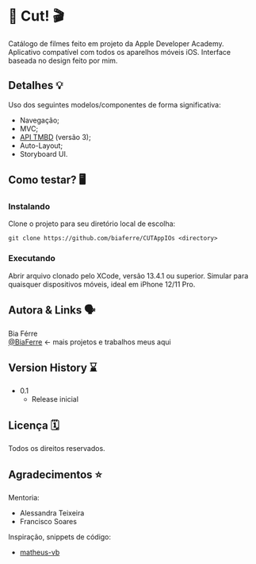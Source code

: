 # 🍿 Cut! 🎬

Catálogo de filmes feito em projeto da Apple Developer Academy.
Aplicativo compatível com todos os aparelhos móveis iOS.
Interface baseada no design feito por mim.

## Detalhes 💡
Uso dos seguintes modelos/componentes de forma significativa:
* Navegação;
* MVC;
* [API TMBD](https://developers.themoviedb.org) (versão 3);
* Auto-Layout;
* Storyboard UI.

## Como testar? 🖥

### Instalando

Clone o projeto para seu diretório local de escolha:
```
git clone https://github.com/biaferre/CUTAppIOs <directory>
```

### Executando

Abrir arquivo clonado pelo XCode, versão 13.4.1 ou superior.
Simular para quaisquer dispositivos móveis, ideal em iPhone 12/11 Pro.

## Autora & Links 🗣

Bia Férre  
[@BiaFerre](https://https://linktr.ee/biaferre) <- mais projetos e trabalhos meus aqui

## Version History ⌛️

* 0.1
    * Release inicial

## Licença 🗓

Todos os direitos reservados.

## Agradecimentos ⭐️

Mentoria:
* Alessandra Teixeira
* Francisco Soares

Inspiração, snippets de código:
* [matheus-vb](https://github.com/matheus-vb/Movielogue)
